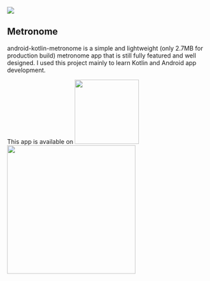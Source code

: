 ![](https://github.com/o4oren/android-kotlin-metronome/workflows/Android%20CI/badge.svg)
## Metronome
android-kotlin-metronome is a simple and lightweight (only 2.7MB for production build) metronome 
app that is still fully featured and well designed.
I used this project mainly to learn Kotlin and Android app development.

This app is available on
[<img src="https://raw.githubusercontent.com/steverichey/google-play-badge-svg/master/img/en_get.svg" width="150">](https://play.google.com/store/apps/details?id=geva.oren.android_kotlin_metronome/)  
<img src="https://raw.githubusercontent.com/o4oren/android-kotlin-metronome/mechanical/screenshots/store1.png" width="300"/>
